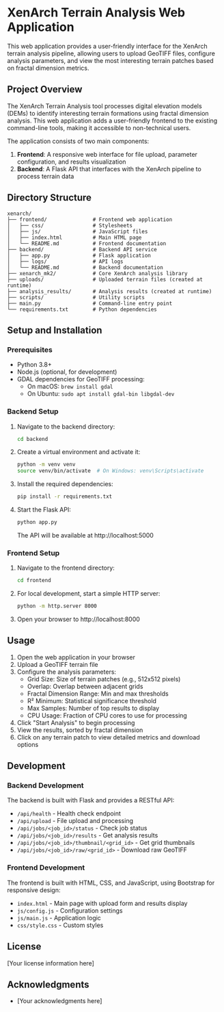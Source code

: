 # XenArch Terrain Analysis Web Application

This web application provides a user-friendly interface for the XenArch terrain analysis pipeline, allowing users to upload GeoTIFF files, configure analysis parameters, and view the most interesting terrain patches based on fractal dimension metrics.

## Project Overview

The XenArch Terrain Analysis tool processes digital elevation models (DEMs) to identify interesting terrain formations using fractal dimension analysis. This web application adds a user-friendly frontend to the existing command-line tools, making it accessible to non-technical users.

The application consists of two main components:
1. **Frontend**: A responsive web interface for file upload, parameter configuration, and results visualization
2. **Backend**: A Flask API that interfaces with the XenArch pipeline to process terrain data

## Directory Structure

```
xenarch/
├── frontend/               # Frontend web application
│   ├── css/                # Stylesheets
│   ├── js/                 # JavaScript files
│   ├── index.html          # Main HTML page
│   └── README.md           # Frontend documentation
├── backend/                # Backend API service
│   ├── app.py              # Flask application
│   ├── logs/               # API logs
│   └── README.md           # Backend documentation
├── xenarch_mk2/            # Core XenArch analysis library
├── uploads/                # Uploaded terrain files (created at runtime)
├── analysis_results/       # Analysis results (created at runtime)
├── scripts/                # Utility scripts
├── main.py                 # Command-line entry point
└── requirements.txt        # Python dependencies
```

## Setup and Installation

### Prerequisites

- Python 3.8+
- Node.js (optional, for development)
- GDAL dependencies for GeoTIFF processing:
  - On macOS: `brew install gdal`
  - On Ubuntu: `sudo apt install gdal-bin libgdal-dev`

### Backend Setup

1. Navigate to the backend directory:
   ```bash
   cd backend
   ```

2. Create a virtual environment and activate it:
   ```bash
   python -m venv venv
   source venv/bin/activate  # On Windows: venv\Scripts\activate
   ```

3. Install the required dependencies:
   ```bash
   pip install -r requirements.txt
   ```

4. Start the Flask API:
   ```bash
   python app.py
   ```

   The API will be available at http://localhost:5000

### Frontend Setup

1. Navigate to the frontend directory:
   ```bash
   cd frontend
   ```

2. For local development, start a simple HTTP server:
   ```bash
   python -m http.server 8000
   ```

3. Open your browser to http://localhost:8000

## Usage

1. Open the web application in your browser
2. Upload a GeoTIFF terrain file
3. Configure the analysis parameters:
   - Grid Size: Size of terrain patches (e.g., 512x512 pixels)
   - Overlap: Overlap between adjacent grids
   - Fractal Dimension Range: Min and max thresholds
   - R² Minimum: Statistical significance threshold
   - Max Samples: Number of top results to display
   - CPU Usage: Fraction of CPU cores to use for processing
4. Click "Start Analysis" to begin processing
5. View the results, sorted by fractal dimension
6. Click on any terrain patch to view detailed metrics and download options

## Development

### Backend Development

The backend is built with Flask and provides a RESTful API:

- `/api/health` - Health check endpoint
- `/api/upload` - File upload and processing
- `/api/jobs/<job_id>/status` - Check job status
- `/api/jobs/<job_id>/results` - Get analysis results
- `/api/jobs/<job_id>/thumbnail/<grid_id>` - Get grid thumbnails
- `/api/jobs/<job_id>/raw/<grid_id>` - Download raw GeoTIFF

### Frontend Development

The frontend is built with HTML, CSS, and JavaScript, using Bootstrap for responsive design:

- `index.html` - Main page with upload form and results display
- `js/config.js` - Configuration settings
- `js/main.js` - Application logic
- `css/style.css` - Custom styles

## License

[Your license information here]

## Acknowledgments

- [Your acknowledgments here]
